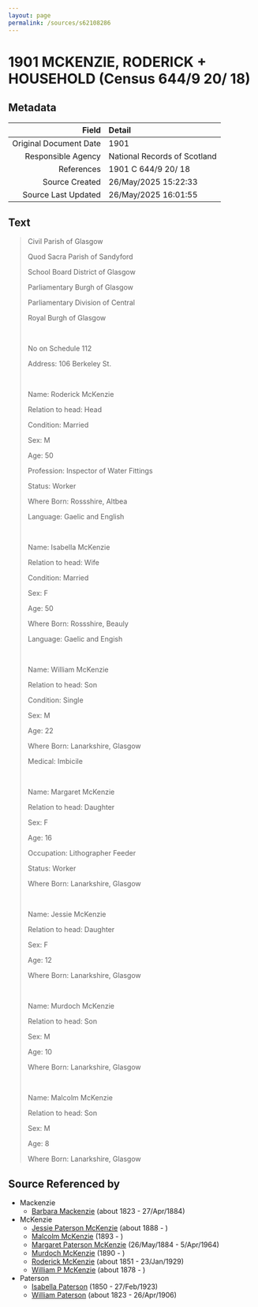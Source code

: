 ```yaml
---
layout: page
permalink: /sources/s62108286
---
```


# 1901 MCKENZIE, RODERICK + HOUSEHOLD (Census 644/9 20/ 18)

## Metadata

Field | Detail
---:|:---
Original Document Date | 1901
Responsible Agency | National Records of Scotland
References | 1901 C 644/9 20/ 18
Source Created | 26/May/2025 15:22:33
Source Last Updated | 26/May/2025 16:01:55

## Text

> Civil Parish of Glasgow
>
> Quod Sacra Parish of Sandyford
>
> School Board District of Glasgow
>
> Parliamentary Burgh of Glasgow
>
> Parliamentary Division of Central
>
> Royal Burgh of Glasgow
>
> <br/>
>
> No on Schedule 112
>
> Address: 106 Berkeley St.
>
> <br/>
>
> Name: Roderick McKenzie
>
> Relation to head: Head
>
> Condition: Married
>
> Sex: M
>
> Age: 50
>
> Profession: Inspector of Water Fittings
>
> Status: Worker
>
> Where Born: Rossshire, Altbea
>
> Language: Gaelic and English
>
> <br/>
>
> Name: Isabella McKenzie
>
> Relation to head: Wife
>
> Condition: Married
>
> Sex: F
>
> Age: 50
>
> Where Born: Rossshire, Beauly
>
> Language: Gaelic and Engish
>
> <br/>
>
> Name: William McKenzie
>
> Relation to head: Son
>
> Condition: Single
>
> Sex: M
>
> Age: 22
>
> Where Born: Lanarkshire, Glasgow
>
> Medical: Imbicile
>
> <br/>
>
> Name: Margaret McKenzie
>
> Relation to head: Daughter
>
> Sex: F
>
> Age: 16
>
> Occupation: Lithographer Feeder
>
> Status: Worker
>
> Where Born: Lanarkshire, Glasgow
>
> <br/>
>
> Name: Jessie McKenzie
>
> Relation to head: Daughter
>
> Sex: F
>
> Age: 12
>
> Where Born: Lanarkshire, Glasgow
>
> <br/>
>
> Name: Murdoch McKenzie
>
> Relation to head: Son
>
> Sex: M
>
> Age: 10
>
> Where Born: Lanarkshire, Glasgow
>
> <br/>
>
> Name: Malcolm McKenzie
>
> Relation to head: Son
>
> Sex: M
>
> Age: 8
>
> Where Born: Lanarkshire, Glasgow
>

## Source Referenced by

* Mackenzie
  * [Barbara Mackenzie](../people/@28263584@-barbara-mackenzie-b1823-d1884-4-27.md) (about 1823 - 27/Apr/1884)
* McKenzie
  * [Jessie Paterson McKenzie](../people/@2043547@-jessie-paterson-mckenzie-b1888-d.md) (about 1888 - )
  * [Malcolm McKenzie](../people/@40866411@-malcolm-mckenzie-b1893-d.md) (1893 - )
  * [Margaret Paterson McKenzie](../people/@88610293@-margaret-paterson-mckenzie-b1884-5-26-d1964-4-5.md) (26/May/1884 - 5/Apr/1964)
  * [Murdoch McKenzie](../people/@99087108@-murdoch-mckenzie-b1890-d.md) (1890 - )
  * [Roderick McKenzie](../people/@76793596@-roderick-mckenzie-b1851-d1929-1-23.md) (about 1851 - 23/Jan/1929)
  * [William P McKenzie](../people/@51734912@-william-p-mckenzie-b1878-d.md) (about 1878 - )
* Paterson
  * [Isabella Paterson](../people/@24882788@-isabella-paterson-b1850-d1923-2-27.md) (1850 - 27/Feb/1923)
  * [William Paterson](../people/@55148620@-william-paterson-b1823-d1906-4-26.md) (about 1823 - 26/Apr/1906)
